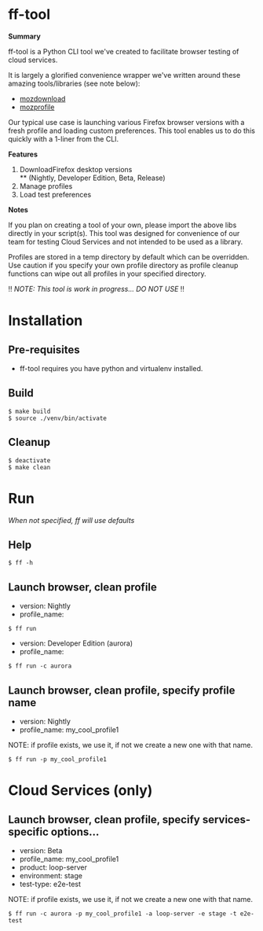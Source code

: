 # ff-tool

**Summary**  

ff-tool is a Python CLI tool we've created to facilitate browser testing of
 cloud services.  

It is largely a glorified convenience wrapper we've written around these 
amazing tools/libraries (see note below):  

* [mozdownload](https://github.com/mozilla/mozdownload)
* [mozprofile](https://github.com/mozilla/mozprofile)

Our typical use case is launching various Firefox browser versions with a 
fresh profile and loading custom preferences. This tool enables us to do this
quickly with a 1-liner from the CLI.

**Features**  

1. DownloadFirefox desktop versions  
** (Nightly, Developer Edition, Beta, Release)  
2. Manage profiles  
3. Load test preferences  

**Notes**  

If you plan on creating a tool of your own, please import the above libs 
directly in your script(s). This tool was designed for convenience of our 
team for testing Cloud Services and not intended to be used as a library.

Profiles are stored in a temp directory by default which can be overridden.
Use caution if you specify your own profile directory as profile cleanup
functions can wipe out all profiles in your specified directory.


:bangbang: _NOTE: This tool is work in progress...  DO NOT USE_ :bangbang:


# Installation

## Pre-requisites
* ff-tool requires you have python and virtualenv installed.

## Build
```
$ make build
$ source ./venv/bin/activate
```

## Cleanup
```
$ deactivate
$ make clean 
```

# Run
_When not specified, ff will use defaults_

## Help 
```
$ ff -h
```

## Launch browser, clean profile

* version: Nightly
* profile_name: <random>
```
$ ff run
```

* version: Developer Edition (aurora) 
* profile_name: <random>
```
$ ff run -c aurora
```

## Launch browser, clean profile, specify profile name

* version: Nightly
* profile_name: my_cool_profile1

NOTE: if profile exists, we use it, if not we create a new one
with that name.

```
$ ff run -p my_cool_profile1
```

# Cloud Services (only)
## Launch browser, clean profile, specify services-specific options... 

* version: Beta 
* profile_name: my_cool_profile1
* product: loop-server
* environment: stage
* test-type: e2e-test

NOTE: if profile exists, we use it, if not we create a new one
with that name.

```
$ ff run -c aurora -p my_cool_profile1 -a loop-server -e stage -t e2e-test
```





